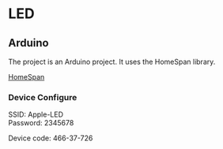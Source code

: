 # LED

## Arduino

The project is an Arduino project. It uses the HomeSpan library.

[HomeSpan](https://github.com/HomeSpan/HomeSpan)

### Device Configure

SSID: Apple-LED  
Password: 2345678

Device code: 466-37-726